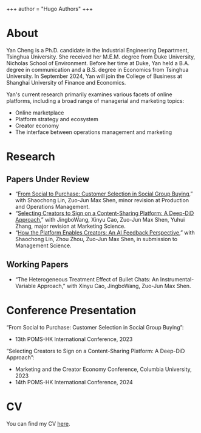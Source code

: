 +++
author = "Hugo Authors"
+++

<!-- # Welcome -->

# About

Yan Cheng is a Ph.D. candidate in the Industrial Engineering Department, Tsinghua University. She received her M.E.M. degree from Duke University, Nicholas School of Environment. Before her time at Duke, Yan held a B.A. degree in communication and a B.S. degree in Economics from Tsinghua University. In September 2024, Yan will join the College of Business at Shanghai University of Finance and Economics.

Yan's current research primarily examines various facets of online platforms, including a broad range of managerial and marketing topics:
- Online marketplace
- Platform strategy and ecosystem
- Creator economy
- The interface between operations management and marketing


# Research
## Papers Under Review
- “[From Social to Purchase: Customer Selection in Social Group Buying](https://papers.ssrn.com/sol3/papers.cfm?abstract_id=4082229),” with Shaochong Lin, Zuo-Jun Max Shen, minor revision at Production and Operations Management.
- “[Selecting Creators to Sign on a Content-Sharing Platform: A Deep-DiD Approach](https://papers.ssrn.com/sol3/papers.cfm?abstract_id=4622422),” with JingboWang, Xinyu Cao, Zuo-Jun Max Shen, Yuhui Zhang, major revision at Marketing Science.
- “[How the Platform Enables Creators: An AI Feedback Perspective](https://papers.ssrn.com/sol3/papers.cfm?abstract_id=4769961),” with Shaochong Lin, Zhou Zhou, Zuo-Jun Max Shen, in submission to Management Science.

## Working Papers
- “The Heterogeneous Treatment Effect of Bullet Chats: An Instrumental-Variable Approach,” with Xinyu Cao, JingboWang, Zuo-Jun Max Shen.

# Conference Presentation

“From Social to Purchase: Customer Selection in Social Group Buying”:
- 13th POMS-HK International Conference, 2023

“Selecting Creators to Sign on a Content-Sharing Platform: A Deep-DiD Approach”:
- Marketing and the Creator Economy Conference, Columbia University, 2023
- 14th POMS-HK International Conference, 2024


<!-- # Contact -->


# CV

You can find my CV [here](/cv/cv.pdf).
